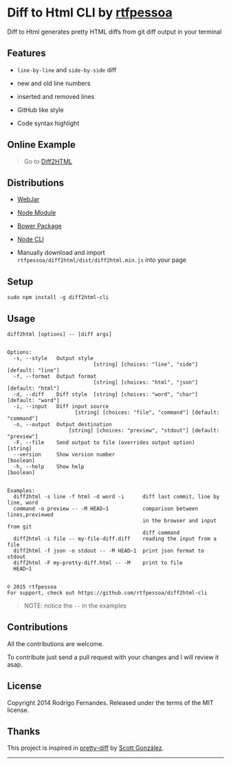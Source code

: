 # Diff to Html CLI by [rtfpessoa](https://github.com/rtfpessoa)

Diff to Html generates pretty HTML diffs from git diff output in your terminal

## Features

* `line-by-line` and `side-by-side` diff

* new and old line numbers

* inserted and removed lines

* GitHub like style

* Code syntax highlight

## Online Example

> Go to [Diff2HTML](http://rtfpessoa.github.io/diff2html/)

## Distributions

* [WebJar](http://www.webjars.org/)

* [Node Module](https://www.npmjs.org/package/diff2html)

* [Bower Package](http://bower.io/search/?q=diff2html)

* [Node CLI](https://www.npmjs.org/package/diff2html-cli)

* Manually download and import `rtfpessoa/diff2html/dist/diff2html.min.js` into your page

## Setup

    sudo npm install -g diff2html-cli

## Usage

    diff2html [options] -- [diff args]


    Options:
      -s, --style   Output style
                                [string] [choices: "line", "side"] [default: "line"]
      -f, --format  Output format
                                [string] [choices: "html", "json"] [default: "html"]
      -d, --diff    Diff style  [string] [choices: "word", "char"] [default: "word"]
      -i, --input   Diff input source
                          [string] [choices: "file", "command"] [default: "command"]
      -o, --output  Output destination
                        [string] [choices: "preview", "stdout"] [default: "preview"]
      -F, --file    Send output to file (overrides output option)           [string]
      --version     Show version number                                    [boolean]
      -h, --help    Show help                                              [boolean]


    Examples:
      diff2html -s line -f html -d word -i      diff last commit, line by line, word
      command -o preview -- -M HEAD~1           comparison between lines,previewed
                                                in the browser and input from git
                                                diff command
      diff2html -i file -- my-file-diff.diff    reading the input from a file
      diff2html -f json -o stdout -- -M HEAD~1  print json format to stdout
      diff2html -F my-pretty-diff.html -- -M    print to file
      HEAD~1


    © 2015 rtfpessoa
    For support, check out https://github.com/rtfpessoa/diff2html-cli

> NOTE: notice the `--` in the examples

## Contributions

All the contributions are welcome.

To contribute just send a pull request with your changes and I will review it asap.

## License

Copyright 2014 Rodrigo Fernandes. Released under the terms of the MIT license.

## Thanks

This project is inspired in [pretty-diff](https://github.com/scottgonzalez/pretty-diff) by [Scott González](https://github.com/scottgonzalez).

---
